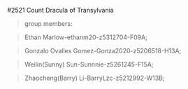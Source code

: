 #2521 Count Dracula of Transylvania 
> group members: 

> Ethan Marlow-ethanm20-z5312704-F09A; 

> Gonzalo Ovalles Gomez-Gonza2020-z5206518-H13A; 

> Weilin(Sunny) Sun-Sunnnie-z5261245-F15A;  

> Zhaocheng(Barry) Li-BarryLzc-z5212992-W13B; 
